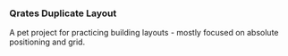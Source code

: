 ### Qrates Duplicate Layout
A pet project for practicing building layouts - mostly focused on absolute positioning and grid.
